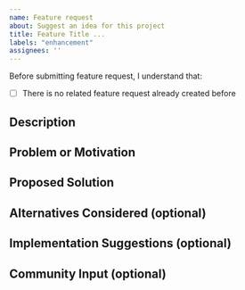 ```yaml
---
name: Feature request
about: Suggest an idea for this project
title: Feature Title ...
labels: "enhancement"
assignees: ''
---
```

<!--
NOTE: Make sure you check all the required points below. And mark the [ ] with [x] if already done.
Example: - [x] There is no related request already created
This will ensure that there is no duplicate request created.
-->
Before submitting feature request, I understand that:
- [ ] There is no related feature request already created before

## Description
<!-- A clear and concise description of the feature you would like to request. -->

## Problem or Motivation
<!-- Explain the problem or motivation behind this feature request. What issue does it address? and Why do you think it's important? -->

## Proposed Solution
<!-- Describe your proposed solution or the feature you would like to see implemented. Be as specific as possible. -->

## Alternatives Considered (optional)
<!-- If you've considered any alternative solutions or features, you can mention them here. -->

## Implementation Suggestions (optional)
<!-- If you have any suggestions or ideas for how this feature could be implemented, you can include them here. -->

## Community Input (optional)
<!-- If you have discussed this feature request with other members of the community or gathered feedback, you can summarize it here. -->
